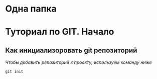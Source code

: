 # Одна папка

# Туториал по GIT. Начало

## Как инициализоровать git репозиторий 

*_Чтобы добавить репозиторий к проекту, используем команду ниже_*
```
git init
```
